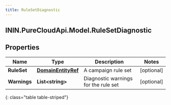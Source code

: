 ```yaml
---
title: RuleSetDiagnostic
---
```

## ININ.PureCloudApi.Model.RuleSetDiagnostic

## Properties

|Name | Type | Description | Notes|
|------------ | ------------- | ------------- | -------------|
| **RuleSet** | [**DomainEntityRef**](DomainEntityRef.html) | A campaign rule set | [optional] |
| **Warnings** | **List&lt;string&gt;** | Diagnostic warnings for the rule set | [optional] |
{: class="table table-striped"}


